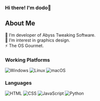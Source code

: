 ### Hi there! I'm dodo👋

<h2>About Me</h2>
🔭 I’m developer of Abyss Tweaking Software.
<br>
🌱 I’m interest in graphics design.
<br>
⚡ The OS Gourmet.
<br>

<h3>Working Platforms</h3>

![Windows](https://shields.io/badge/Windows--9cf?style=social&logo=windows&logoColor=black)
![Linux](https://shields.io/badge/Linux--9cf?logo=Linux&style=social&logoColor=black)
![macOS](https://shields.io/badge/mac%20os--9cf?style=social&logo=Apple&logoColor=black)

<h3>Languages</h3>

![HTML](https://shields.io/badge/HTML--9cf?style=social&logo=HTML5&logoColor=black)
![CSS](https://shields.io/badge/CSS--9cf?style=social&logo=CSS3&logoColor=black)
![JavaScript](https://shields.io/badge/JavaScript--9cf?style=social&logo=JavaScript&logoColor=black)
![Python](https://shields.io/badge/Python--9cf?style=social&logo=python&logoColor=black)
